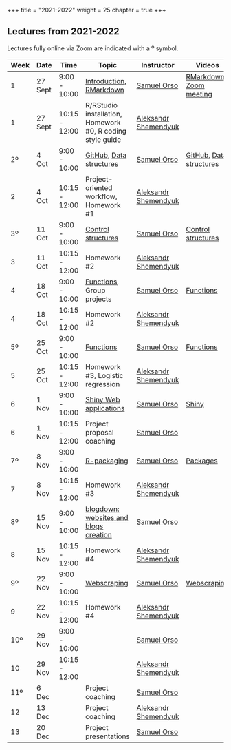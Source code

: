 +++
title = "2021-2022"
weight = 25
chapter = true
+++

## Lectures from 2021-2022

Lectures fully online via Zoom are indicated with a &ordm; symbol.

| Week | Date | Time | Topic | Instructor | Videos | Slides |
|---|---|---|---|---|---|---|
| 1 | 27 Sept | 9:00 - 10:00 | [Introduction](https://smac-group.github.io/ds/index.html), [RMarkdown](https://smac-group.github.io/ds/rmarkdown.html)| [Samuel Orso](mailto:samuel.orso@unil.ch) | [RMarkdown](https://www.youtube.com/playlist?list=PL3mIrVkHF7aRIY-j9QscyYyB-PB1jorKT), [Zoom meeting](https://unil.zoom.us/rec/share/bTuibbjDJeqRAetNofon8NkdWsITT6oFSOtOr_VXoQutXhr33E3lKOV74e7WKrjd.s7zPUpItbkkNKp1l) | [Introduction](https://ptds2021.github.io/classes/lecture01), [RMarkdown](https://ptds2021.github.io/classes/lecture02_markdown)
| 1 | 27 Sept | 10:15 - 12:00 | R/RStudio installation, Homework #0, R coding style guide | [Aleksandr Shemendyuk](mailto:aleksandr.shemendyuk@unil.ch) | | |
| 2&ordm; | 4 Oct | 9:00 - 10:00 | [GitHub](https://smac-group.github.io/ds/github.html), [Data structures](https://smac-group.github.io/ds/data.html) | [Samuel Orso](mailto:samuel.orso@unil.ch) | [GitHub](https://www.youtube.com/playlist?list=PL3mIrVkHF7aQLaQWMQO7SZZVy1GWGLnzH), [Data structures](https://www.youtube.com/playlist?list=PL3mIrVkHF7aQGJdhKpr47kDb1JgEslH02) | [Git/GitHub](https://ptds2021.github.io/classes/lecture03_github), [Data Structure](https://ptds2021.github.io/classes/lecture04_datastructure) |
| 2 | 4 Oct | 10:15 - 12:00 | Project-oriented workflow, Homework #1 | [Aleksandr Shemendyuk](mailto:aleksandr.shemendyuk@unil.ch) | | |
| 3&ordm; | 11 Oct | 9:00 - 10:00 | [Control structures](https://smac-group.github.io/ds/control.html) | [Samuel Orso](mailto:samuel.orso@unil.ch) | [Control structures](https://www.youtube.com/playlist?list=PL3mIrVkHF7aTZqumXDSWPgmUPXRD2lSNb) | [Control Structure](https://ptds2021.github.io/classes/lecture05_controlstructure) |
| 3 | 11 Oct |  10:15 - 12:00 | Homework #2 | [Aleksandr Shemendyuk](mailto:aleksandr.shemendyuk@unil.ch) | | |
| 4 | 18 Oct | 9:00 - 10:00 | [Functions](https://smac-group.github.io/ds/functions.html), Group projects| [Samuel Orso](mailto:samuel.orso@unil.ch) | [Functions](https://www.youtube.com/playlist?list=PL3mIrVkHF7aSY6_Y1KS_fBzTIa2OFuXQ5)| [Function](https://ptds2021.github.io/classes/lecture06_function), [Proposal](https://ptds2021.github.io/classes/lecture06_proposal) |
| 4 | 18 Oct |  10:15 - 12:00 | Homework #2 | [Aleksandr Shemendyuk](mailto:aleksandr.shemendyuk@unil.ch) | | |
| 5&ordm; | 25 Oct | 9:00 - 10:00 | [Functions](https://smac-group.github.io/ds/functions.html) | [Samuel Orso](mailto:samuel.orso@unil.ch) | [Functions](https://www.youtube.com/playlist?list=PL3mIrVkHF7aSY6_Y1KS_fBzTIa2OFuXQ5) | [Function](https://ptds2021.github.io/classes/lecture06_function)|
| 5 | 25 Oct |  10:15 - 12:00 | Homework #3, Logistic regression | [Aleksandr Shemendyuk](mailto:aleksandr.shemendyuk@unil.ch) | | |
| 6 | 1 Nov | 9:00 - 10:00 | [Shiny Web applications](https://smac-group.github.io/ds/shiny-web-applications.html) | [Samuel Orso](mailto:samuel.orso@unil.ch) | [Shiny](https://www.youtube.com/playlist?list=PL3mIrVkHF7aRqPu5B8tnrB5icl3atYmKU) | [Shiny](https://ptds2021.github.io/classes/lecture07_shiny) |
| 6 | 1 Nov | 10:15 - 12:00 | Project proposal coaching | [Samuel Orso](mailto:samuel.orso@unil.ch) | | |
| 7&ordm; | 8 Nov | 9:00 - 10:00 | [R-packaging](https://smac-group.github.io/ds/r-packages.html) | [Samuel Orso](mailto:samuel.orso@unil.ch) | [Packages](https://www.youtube.com/playlist?list=PL3mIrVkHF7aSyjeQVwBQD0f4gLyFZg2Ej) | [R pkg](https://ptds2021.github.io/classes/lecture08_pkg) |
| 7 | 8 Nov |  10:15 - 12:00 | Homework #3 | [Aleksandr Shemendyuk](mailto:aleksandr.shemendyuk@unil.ch) | | |
| 8&ordm; | 15 Nov | 9:00 - 10:00 | [blogdown: websites and blogs creation](https://smac-group.github.io/ds/section-blogdown-websites-and-blogs-creation.html) | [Samuel Orso](mailto:samuel.orso@unil.ch) |  | [website](https://ptds2021.github.io/classes/lecture09_web) |
| 8 | 15 Nov |  10:15 - 12:00 | Homework #4 | [Aleksandr Shemendyuk](mailto:aleksandr.shemendyuk@unil.ch) | | |
| 9&ordm; | 22 Nov | 9:00 - 10:00 | [Webscraping](https://smac-group.github.io/ds/section-web-scraping.html) | [Samuel Orso](mailto:samuel.orso@unil.ch) | [Webscraping](https://www.youtube.com/playlist?list=PL3mIrVkHF7aSRfDG9qCKSCamvYYD4ms_N) | [webscraping](https://ptds2021.github.io/classes/lecture10_scrap) |
| 9 | 22 Nov |  10:15 - 12:00 | Homework #4 | [Aleksandr Shemendyuk](mailto:aleksandr.shemendyuk@unil.ch) | | |
| 10&ordm; | 29 Nov | 9:00 - 10:00 | | [Samuel Orso](mailto:samuel.orso@unil.ch) | | [Advanced shiny](https://ptds2021.github.io/classes/lecture11_shiny2) |
| 10 | 29 Nov | 10:15 - 12:00 | | [Aleksandr Shemendyuk](mailto:aleksandr.shemendyuk@unil.ch) | | |
| 11&ordm; | 6 Dec |  | Project coaching | [Samuel Orso](mailto:samuel.orso@unil.ch) |  | |
| 12 | 13 Dec |  | Project coaching | [Aleksandr Shemendyuk](mailto:aleksandr.shemendyuk@unil.ch) | | |
| 13 | 20 Dec |  | Project presentations | [Samuel Orso](mailto:samuel.orso@unil.ch) | | |
